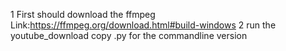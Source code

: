 1 First should download the ffmpeg
Link:https://ffmpeg.org/download.html#build-windows
2 run the youtube_download copy .py for the commandline version